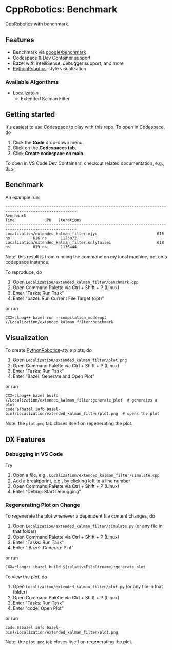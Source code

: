 # CppRobotics: Benchmark

[CppRobotics](https://github.com/onlytailei/CppRobotics) with benchmark.


## Features

- Benchmark via [google/benchmark](https://github.com/google/benchmark)
- Codespace & Dev Container support
- Bazel with intelliSense, debugger support, and more
- [PythonRobotics](https://github.com/AtsushiSakai/PythonRobotics)-style visualization 

### Available Algorithms

- Localizatoin
    - Extended Kalman Filter


## Getting started

It's easiest to use Codespace to play with this repo.
To open in Codespace, do

1. Click the **Code** drop-down menu.
1. Click on the **Codespaces tab**.
1. Click **Create codespace on main**.

To open in VS Code Dev Containers, checkout related documentation, e.g., [this](https://github.com/microsoft/vscode-remote-try-cpp/tree/main#vs-code-dev-containers).


## Benchmark

An example run:

```
-----------------------------------------------------------------------------------------------------
Benchmark                                                           Time             CPU   Iterations
-----------------------------------------------------------------------------------------------------
Localization/extended_kalman_filter:mjyc                          615 ns          616 ns      1125872
Localization/extended_kalman_filter:onlytailei                    618 ns          619 ns      1136444
```
Note: this result is from running the command on my local machine, not on a codepsace instance.

To reproduce, do

1. Open `Localization/extended_kalman_filter/benchmark.cpp`
1. Open Command Palette via Ctrl + Shift + P (Linux)
1. Enter "Tasks: Run Task"
1. Enter "bazel: Run Current File Target (opt)"

or run

```
CXX=clang++ bazel run --compilation_mode=opt //Localization/extended_kalman_filter:benchmark
```


## Visualization

To create [PythonRobotics](https://github.com/AtsushiSakai/PythonRobotics)-style plots, do

1. Open `Localization/extended_kalman_filter/plot.png`
1. Open Command Palette via Ctrl + Shift + P (Linux)
1. Enter "Tasks: Run Task"
1. Enter "Bazel: Generate and Open Plot"

or run

```
CXX=clang++ bazel build //Localization/extended_kalman_filter:generate_plot  # generates a plot
code $(bazel info bazel-bin)/Localization/extended_kalman_filter/plot.png  # opens the plot
```
Note: the `plot.png` tab closes itself on regenerating the plot.


## DX Features

### Debugging in VS Code

Try

1. Open a file, e.g., `Localization/extended_kalman_filter/simulate.cpp`
1. Add a breakporint, e.g., by clicking left to a line number
1. Open Command Palette via Ctrl + Shift + P (Linux)
1. Enter "Debug: Start Debugging"

### Regenerating Plot on Change

To regenerate the plot whenever a dependent file content changes, do

1. Open `Localization/extended_kalman_filter/simulate.py` (or any file in that folder)
1. Open Command Palette via Ctrl + Shift + P (Linux)
1. Enter "Tasks: Run Task"
1. Enter "iBazel: Generate Plot"

or run

```
CXX=clang++ ibazel build ${relativeFileDirname}:generate_plot
```

To view the plot, do

1. Open `Localization/extended_kalman_filter/plot.py` (or any file in that folder)
1. Open Command Palette via Ctrl + Shift + P (Linux)
1. Enter "Tasks: Run Task"
1. Enter "code: Open Plot"

or run

```
code $(bazel info bazel-bin)/Localization/extended_kalman_filter/plot.png
```
Note: the `plot.png` tab closes itself on regenerating the plot.
